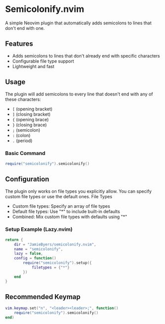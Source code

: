 # Semicolonify.nvim

A simple Neovim plugin that automatically adds semicolons to lines that don't end with one.

## Features

- Adds semicolons to lines that don't already end with specific characters
- Configurable file type support
- Lightweight and fast

## Usage

The plugin will add semicolons to every line that doesn't end with any of these characters:
- `[` (opening bracket)
- `]` (closing bracket)
- `{` (opening brace)
- `}` (closing brace)
- `;` (semicolon)
- `:` (colon)
- `.` (period)

### Basic Command

```lua
require("semicolonify").semicolonify()
```

## Configuration

The plugin only works on file types you explicitly allow. You can specify custom file types or use the default ones.
File Types

- Custom file types: Specify an array of file types
- Default file types: Use "*" to include built-in defaults
- Combined: Mix custom file types with defaults using "*"

### Setup Example (Lazy.nvim)

```lua
return {
    dir = "JamieByers/semicolonify.nvim",
    name = "semicolonify",
    lazy = false,
    config = function()
        require("semicolonify").setup({
            filetypes = {"*"}
        })
    end
}
```

## Recommended Keymap

```lua
vim.keymap.set("n", "<leader><leader>;", function()
    require("semicolonify").semicolonify()
end)
```

